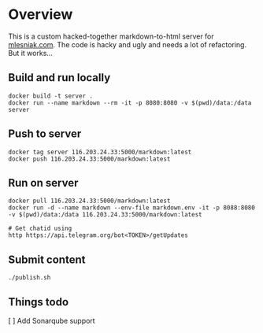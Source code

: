 # Overview

This is a custom hacked-together markdown-to-html server for [mlesniak.com](https://mlesniak.com). The code is hacky and ugly and needs a lot of refactoring. But it works...

## Build and run locally

    docker build -t server .
    docker run --name markdown --rm -it -p 8080:8080 -v $(pwd)/data:/data server

## Push to server

    docker tag server 116.203.24.33:5000/markdown:latest
    docker push 116.203.24.33:5000/markdown:latest

## Run on server

    docker pull 116.203.24.33:5000/markdown:latest
    docker run -d --name markdown --env-file markdown.env -it -p 8088:8080 -v $(pwd)/data:/data 116.203.24.33:5000/markdown:latest
    
    # Get chatid using
    http https://api.telegram.org/bot<TOKEN>/getUpdates

## Submit content

    ./publish.sh

## Things todo

[ ] Add Sonarqube support
